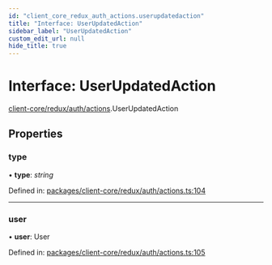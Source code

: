 ```yaml
---
id: "client_core_redux_auth_actions.userupdatedaction"
title: "Interface: UserUpdatedAction"
sidebar_label: "UserUpdatedAction"
custom_edit_url: null
hide_title: true
---
```


# Interface: UserUpdatedAction

[client-core/redux/auth/actions](../modules/client_core_redux_auth_actions.md).UserUpdatedAction

## Properties

### type

• **type**: *string*

Defined in: [packages/client-core/redux/auth/actions.ts:104](https://github.com/xr3ngine/xr3ngine/blob/9d253dc38/packages/client-core/redux/auth/actions.ts#L104)

___

### user

• **user**: User

Defined in: [packages/client-core/redux/auth/actions.ts:105](https://github.com/xr3ngine/xr3ngine/blob/9d253dc38/packages/client-core/redux/auth/actions.ts#L105)
